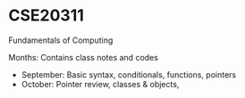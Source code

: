 # CSE20311
Fundamentals of Computing

Months: Contains class notes and codes
 - September: Basic syntax, conditionals, functions, pointers
 - October: Pointer review, classes & objects, 
